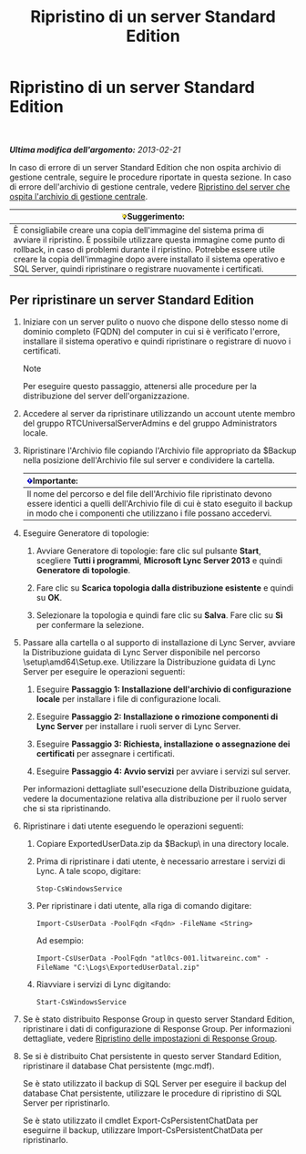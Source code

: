 ﻿---
title: Ripristino di un server Standard Edition
TOCTitle: Ripristino di un server Standard Edition
ms:assetid: d1845663-3138-4fd6-b3e7-337e294d40d8
ms:mtpsurl: https://technet.microsoft.com/it-it/library/Hh202190(v=OCS.15)
ms:contentKeyID: 52062313
ms.date: 08/24/2015
mtps_version: v=OCS.15
ms.translationtype: HT
---

# Ripristino di un server Standard Edition

 

_**Ultima modifica dell'argomento:** 2013-02-21_

In caso di errore di un server Standard Edition che non ospita archivio di gestione centrale, seguire le procedure riportate in questa sezione. In caso di errore dell'archivio di gestione centrale, vedere [Ripristino del server che ospita l'archivio di gestione centrale](lync-server-2013-restoring-the-server-hosting-the-central-management-store.md).

<table>
<thead>
<tr class="header">
<th><img src="images/Gg398201.tip(OCS.15).gif" title="tip" alt="tip" />Suggerimento:</th>
</tr>
</thead>
<tbody>
<tr class="odd">
<td>È consigliabile creare una copia dell'immagine del sistema prima di avviare il ripristino. È possibile utilizzare questa immagine come punto di rollback, in caso di problemi durante il ripristino. Potrebbe essere utile creare la copia dell'immagine dopo avere installato il sistema operativo e SQL Server, quindi ripristinare o registrare nuovamente i certificati.</td>
</tr>
</tbody>
</table>


## Per ripristinare un server Standard Edition

1.  Iniziare con un server pulito o nuovo che dispone dello stesso nome di dominio completo (FQDN) del computer in cui si è verificato l'errore, installare il sistema operativo e quindi ripristinare o registrare di nuovo i certificati.
    

    > [!NOTE]
    > Per eseguire questo passaggio, attenersi alle procedure per la distribuzione del server dell'organizzazione.



2.  Accedere al server da ripristinare utilizzando un account utente membro del gruppo RTCUniversalServerAdmins e del gruppo Administrators locale.

3.  Ripristinare l'Archivio file copiando l'Archivio file appropriato da $Backup nella posizione dell'Archivio file sul server e condividere la cartella.
    
    <table>
    <thead>
    <tr class="header">
    <th><img src="images/Gg412908.important(OCS.15).gif" title="important" alt="important" />Importante:</th>
    </tr>
    </thead>
    <tbody>
    <tr class="odd">
    <td>Il nome del percorso e del file dell'Archivio file ripristinato devono essere identici a quelli dell'Archivio file di cui è stato eseguito il backup in modo che i componenti che utilizzano i file possano accedervi.</td>
    </tr>
    </tbody>
    </table>


4.  Eseguire Generatore di topologie:
    
    1.  Avviare Generatore di topologie: fare clic sul pulsante **Start**, scegliere **Tutti i programmi**, **Microsoft Lync Server 2013** e quindi **Generatore di topologie**.
    
    2.  Fare clic su **Scarica topologia dalla distribuzione esistente** e quindi su **OK**.
    
    3.  Selezionare la topologia e quindi fare clic su **Salva**. Fare clic su **Sì** per confermare la selezione.

5.  Passare alla cartella o al supporto di installazione di Lync Server, avviare la Distribuzione guidata di Lync Server disponibile nel percorso \\setup\\amd64\\Setup.exe. Utilizzare la Distribuzione guidata di Lync Server per eseguire le operazioni seguenti:
    
    1.  Eseguire **Passaggio 1: Installazione dell'archivio di configurazione locale** per installare i file di configurazione locali.
    
    2.  Eseguire **Passaggio 2: Installazione o rimozione componenti di Lync Server** per installare i ruoli server di Lync Server.
    
    3.  Eseguire **Passaggio 3: Richiesta, installazione o assegnazione dei certificati** per assegnare i certificati.
    
    4.  Eseguire **Passaggio 4: Avvio servizi** per avviare i servizi sul server.
    
    Per informazioni dettagliate sull'esecuzione della Distribuzione guidata, vedere la documentazione relativa alla distribuzione per il ruolo server che si sta ripristinando.

6.  Ripristinare i dati utente eseguendo le operazioni seguenti:
    
    1.  Copiare ExportedUserData.zip da $Backup\\ in una directory locale.
    
    2.  Prima di ripristinare i dati utente, è necessario arrestare i servizi di Lync. A tale scopo, digitare:
        
            Stop-CsWindowsService
    
    3.  Per ripristinare i dati utente, alla riga di comando digitare:
        
            Import-CsUserData -PoolFqdn <Fqdn> -FileName <String>
        
        Ad esempio:
        
            Import-CsUserData -PoolFqdn "atl0cs-001.litwareinc.com" -FileName "C:\Logs\ExportedUserDatal.zip"
    
    4.  Riavviare i servizi di Lync digitando:
        
            Start-CsWindowsService

7.  Se è stato distribuito Response Group in questo server Standard Edition, ripristinare i dati di configurazione di Response Group. Per informazioni dettagliate, vedere [Ripristino delle impostazioni di Response Group](lync-server-2013-restoring-response-group-settings.md).

8.  Se si è distribuito Chat persistente in questo server Standard Edition, ripristinare il database Chat persistente (mgc.mdf).
    
    Se è stato utilizzato il backup di SQL Server per eseguire il backup del database Chat persistente, utilizzare le procedure di ripristino di SQL Server per ripristinarlo.
    
    Se è stato utilizzato il cmdlet Export-CsPersistentChatData per eseguirne il backup, utilizzare Import-CsPersistentChatData per ripristinarlo.

